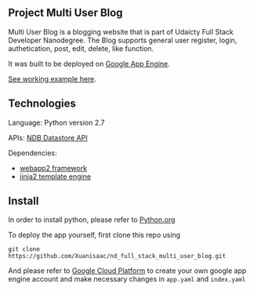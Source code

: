 ## Project Multi User Blog

Multi User Blog is a blogging website that is part of Udaicty Full Stack Developer Nanodegree. The Blog supports general user register, login, authetication, post, edit, delete, like function.

It was built to be deployed on [Google App Engine](https://cloud.google.com/appengine/docs/python/).

[See working example here](https://multi-user-blog-2017.appspot.com).

## Technologies

Language: Python version 2.7

APIs: [NDB Datastore API](https://developers.google.com/appengine/docs/python/ndb/)

Dependencies:

- [webapp2 framework](https://cloud.google.com/appengine/docs/python/tools/webapp2)
- [jinja2 template engine](http://jinja.pocoo.org/)

## Install

In order to install python, please refer to [Python.org](https://www.python.org/downloads/)

To deploy the app yourself, first clone this repo using
```
git clone https://github.com/Xuanisaac/nd_full_stack_multi_user_blog.git
```

And please refer to [Google Cloud Platform](https://cloud.google.com/appengine/docs/python/getting-started/deploying-the-application) to create your own google app engine account and make necessary changes in `app.yaml` and `index.yaml`
